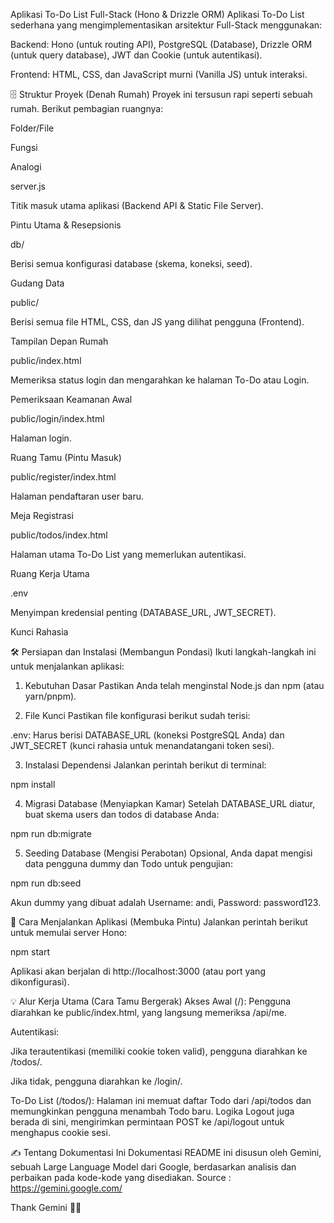 Aplikasi To-Do List Full-Stack (Hono & Drizzle ORM)
Aplikasi To-Do List sederhana yang mengimplementasikan arsitektur Full-Stack menggunakan:

Backend: Hono (untuk routing API), PostgreSQL (Database), Drizzle ORM (untuk query database), JWT dan Cookie (untuk autentikasi).

Frontend: HTML, CSS, dan JavaScript murni (Vanilla JS) untuk interaksi.

🗄️ Struktur Proyek (Denah Rumah)
Proyek ini tersusun rapi seperti sebuah rumah. Berikut pembagian ruangnya:

Folder/File

Fungsi

Analogi

server.js

Titik masuk utama aplikasi (Backend API & Static File Server).

Pintu Utama & Resepsionis

db/

Berisi semua konfigurasi database (skema, koneksi, seed).

Gudang Data

public/

Berisi semua file HTML, CSS, dan JS yang dilihat pengguna (Frontend).

Tampilan Depan Rumah

public/index.html

Memeriksa status login dan mengarahkan ke halaman To-Do atau Login.

Pemeriksaan Keamanan Awal

public/login/index.html

Halaman login.

Ruang Tamu (Pintu Masuk)

public/register/index.html

Halaman pendaftaran user baru.

Meja Registrasi

public/todos/index.html

Halaman utama To-Do List yang memerlukan autentikasi.

Ruang Kerja Utama

.env

Menyimpan kredensial penting (DATABASE_URL, JWT_SECRET).

Kunci Rahasia

🛠️ Persiapan dan Instalasi (Membangun Pondasi)
Ikuti langkah-langkah ini untuk menjalankan aplikasi:

1. Kebutuhan Dasar
Pastikan Anda telah menginstal Node.js dan npm (atau yarn/pnpm).

2. File Kunci
Pastikan file konfigurasi berikut sudah terisi:

.env: Harus berisi DATABASE_URL (koneksi PostgreSQL Anda) dan JWT_SECRET (kunci rahasia untuk menandatangani token sesi).

3. Instalasi Dependensi
Jalankan perintah berikut di terminal:

npm install

4. Migrasi Database (Menyiapkan Kamar)
Setelah DATABASE_URL diatur, buat skema users dan todos di database Anda:

npm run db:migrate

5. Seeding Database (Mengisi Perabotan)
Opsional, Anda dapat mengisi data pengguna dummy dan Todo untuk pengujian:

npm run db:seed

Akun dummy yang dibuat adalah Username: andi, Password: password123.

🚀 Cara Menjalankan Aplikasi (Membuka Pintu)
Jalankan perintah berikut untuk memulai server Hono:

npm start

Aplikasi akan berjalan di http://localhost:3000 (atau port yang dikonfigurasi).

💡 Alur Kerja Utama (Cara Tamu Bergerak)
Akses Awal (/): Pengguna diarahkan ke public/index.html, yang langsung memeriksa /api/me.

Autentikasi:

Jika terautentikasi (memiliki cookie token valid), pengguna diarahkan ke /todos/.

Jika tidak, pengguna diarahkan ke /login/.

To-Do List (/todos/): Halaman ini memuat daftar Todo dari /api/todos dan memungkinkan pengguna menambah Todo baru. Logika Logout juga berada di sini, mengirimkan permintaan POST ke /api/logout untuk menghapus cookie sesi.

✍️ Tentang Dokumentasi Ini
Dokumentasi README ini disusun oleh Gemini, sebuah Large Language Model dari Google, berdasarkan analisis dan perbaikan pada kode-kode yang disediakan.
Source : https://gemini.google.com/

Thank Gemini 🤗🤗
